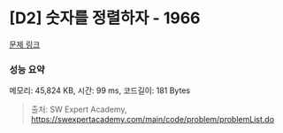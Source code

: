 # [D2] 숫자를 정렬하자 - 1966 

[문제 링크](https://swexpertacademy.com/main/code/problem/problemDetail.do?contestProbId=AV5PrmyKAWEDFAUq) 

### 성능 요약

메모리: 45,824 KB, 시간: 99 ms, 코드길이: 181 Bytes



> 출처: SW Expert Academy, https://swexpertacademy.com/main/code/problem/problemList.do
